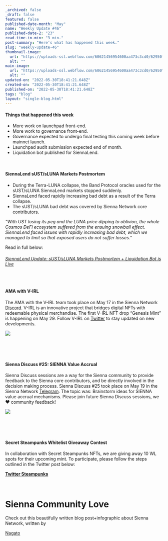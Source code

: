 ```yaml
---
_archived: false
_draft: false
featured: false
published-date-month: "May"
name: "Weekly Update #46"
published-date-2: "23"
read-time-in-min: "3 min."
post-summary: "Here’s what has happened this week."
slug: "weekly-update-46"
thumbnail-image:
  url: "https://uploads-ssl.webflow.com/60621456954600aa473c3cd0/62950fb9ba056317af1dc700_weekly-update-46%20Blog%20Thump.jpg"
  alt: ""
main-image:
  url: "https://uploads-ssl.webflow.com/60621456954600aa473c3cd0/62950fbdef4957da026ae27c_weekly-update-46%20Blog.jpg"
  alt: ""
updated-on: "2022-05-30T18:41:21.648Z"
created-on: "2022-05-30T18:41:21.648Z"
published-on: "2022-05-30T18:41:21.648Z"
tags: "blog"
layout: "single-blog.html"
---
```


#### Things that happened this week

*   More work on launchpad front-end.
*   More work to governance front-end.
*   Governance expected to undergo final testing this coming week before mainnet launch.
*   Launchpad audit submission expected end of month.
*   Liquidation bot published for SiennaLend.

‍

#### SiennaLend sUST/sLUNA Markets Postmortem

*   During the Terra-LUNA collapse, the Band Protocol oracles used for the sUST/sLUNA SiennaLend markets stopped suddenly.
*   SiennaLend faced rapidly increasing bad debt as a result of the Terra collapse.
*   The sUST/sLUNA bad debt was covered by Sienna Network core contributors.

_“With UST losing its peg and the LUNA price dipping to oblivion, the whole Cosmos DeFi ecosystem suffered from the ensuing snowball effect. SiennaLend faced issues with rapidly increasing bad debt, which we managed to limit so that exposed users do not suffer losses.”_

Read in full below:

###### [SiennaLend Update: sUST/sLUNA Markets Postmortem + Liquidation Bot is Live](https://medium.com/sienna-network/siennalend-update-sust-sluna-markets-postmortem-14052c93d251)

‍

#### AMA with V-IRL

The AMA with the V-IRL team took place on May 17 in the Sienna Network [Discord](https://discord.gg/PA6HTtGr7N). V-IRL is an innovative project that bridges digital NFTs with redeemable physical merchandise. The first V-IRL NFT drop “Genesis Mint” is happening on May 29. Follow V-IRL on [Twitter](https://twitter.com/V_IRL_DROPS) to stay updated on new developments.

![](https://uploads-ssl.webflow.com/60621456954600aa473c3cd0/62950b22c4758c36ee6cd16a_1*TWM4pj0AF5XYNih5FpPjTQ.jpeg)

‍

‍

#### Sienna Discuss #25: SIENNA Value Accrual

Sienna Discuss sessions are a way for the Sienna community to provide feedback to the Sienna core contributors, and be directly involved in the decision making process. Sienna Discuss #25 took place on May 19 in the Sienna Network [Telegram](https://t.me/GoSiennaNetwork). The topic was: Brainstorm ideas for SIENNA value accrual mechanisms. Please join future Sienna Discuss sessions, we ❤️ community feedback!

![](https://uploads-ssl.webflow.com/60621456954600aa473c3cd0/62950b4ce2565b0b89d81893_1*5Nxp7tJp3_e9_wL547WrtQ.jpeg)

‍

‍

#### Secret Steampunks Whitelist Giveaway Contest

In collaboration with Secret Steampunks NFTs, we are giving away 10 WL spots for their upcoming mint. To participate, please follow the steps outlined in the Twitter post below:

[**Twitter Steampunks**](https://twitter.com/sienna_network/status/1527638688179552256?ref_src=twsrc%5Etfw%7Ctwcamp%5Etweetembed%7Ctwterm%5E1527638688179552256%7Ctwgr%5E%7Ctwcon%5Es1_&ref_url=https%3A%2F%2Fcdn.embedly.com%2Fwidgets%2Fmedia.html%3Ftype%3Dtext2Fhtmlkey%3Da19fcc184b9711e1b4764040d3dc5c07schema%3Dtwitterurl%3Dhttps3A%2F%2Ftwitter.com%2Fsienna_network%2Fstatus%2F1527638688179552256image%3Dhttps3A%2F%2Fi.embed.ly%2F1%2Fimage3Furl3Dhttps253A252F252Fabs.twimg.com252Ferrors252Flogo46x38.png26key3Da19fcc184b9711e1b4764040d3dc5c07)

‍

Sienna Community Love
=====================

Check out this beautifully written blog post+infographic about Sienna Network, written by

‍[Nagato](https://twitter.com/NagatoDharma)
